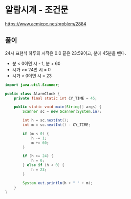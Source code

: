 # 알람시계 - 조건문
https://www.acmicpc.net/problem/2884

## 풀이
24시 표현식 하루의 시작은 0:0 끝은 23:59이고, 분에 45분을 뺀다. 
* 분 < 0이면 시 - 1, 분 + 60
* 시가 >= 24면 시 = 0
* 시가 < 0이면 시 = 23
```java
import java.util.Scanner;

public class AlarmClock {
    private final static int CY_TIME = 45;

    public static void main(String[] args) {
        Scanner sc = new Scanner(System.in);

        int h = sc.nextInt();
        int m = sc.nextInt() - CY_TIME;

        if (m < 0) {
            h -= 1;
            m += 60;
        }

        if (h >= 24) {
            h = 0;
        } else if (h < 0) {
            h = 23;
        }

        System.out.println(h + " " + m);
    }
}
```